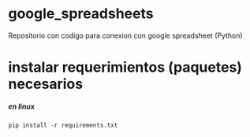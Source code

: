 # google_spreadsheets
Repositorio con codigo para conexion con google spreadsheet (Python)

# instalar requerimientos (paquetes) necesarios

##### en linux
    pip install -r requirements.txt 

